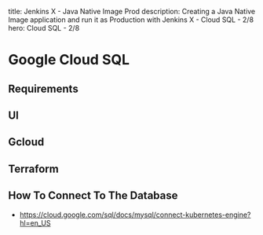 title: Jenkins X - Java Native Image Prod
description: Creating a Java Native Image application and run it as Production with Jenkins X - Cloud SQL - 2/8
hero: Cloud SQL - 2/8

# Google Cloud SQL

## Requirements

## UI

## Gcloud

## Terraform

## How To Connect To The Database

* https://cloud.google.com/sql/docs/mysql/connect-kubernetes-engine?hl=en_US
